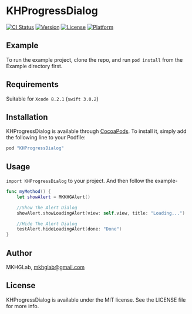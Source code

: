 # KHProgressDialog

[![CI Status](http://img.shields.io/travis/MKHGLab/KHProgressDialog.svg?style=flat)](https://travis-ci.org/MKHGLab/KHProgressDialog)
[![Version](https://img.shields.io/cocoapods/v/KHProgressDialog.svg?style=flat)](http://cocoapods.org/pods/KHProgressDialog)
[![License](https://img.shields.io/cocoapods/l/KHProgressDialog.svg?style=flat)](http://cocoapods.org/pods/KHProgressDialog)
[![Platform](https://img.shields.io/cocoapods/p/KHProgressDialog.svg?style=flat)](http://cocoapods.org/pods/KHProgressDialog)

## Example

To run the example project, clone the repo, and run `pod install` from the Example directory first.

## Requirements

Suitable for `Xcode 8.2.1` (`swift 3.0.2`)

## Installation

KHProgressDialog is available through [CocoaPods](http://cocoapods.org). To install
it, simply add the following line to your Podfile:

```ruby
pod "KHProgressDialog"
```

## Usage

`import KHProgressDialog` to your project. And then follow the example-

```Swift
func myMethod() {
    let showAlert = MKKHGAlert()

    //Show The Alert Dialog
    showAlert.showLoadingAlert(view: self.view, title: "Loading...")

    //Hide The Alert Dialog
    testAlert.hideLoadingAlert(done: "Done")
}
```

## Author

MKHGLab, mkhglab@gmail.com

## License

KHProgressDialog is available under the MIT license. See the LICENSE file for more info.
